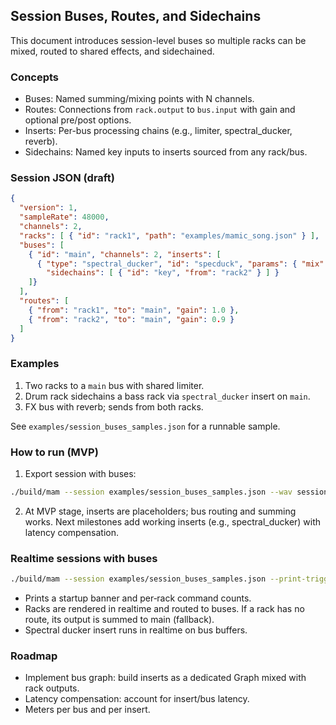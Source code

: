 ## Session Buses, Routes, and Sidechains

This document introduces session-level buses so multiple racks can be mixed, routed to shared effects, and sidechained.

### Concepts
- Buses: Named summing/mixing points with N channels.
- Routes: Connections from `rack.output` to `bus.input` with gain and optional pre/post options.
- Inserts: Per-bus processing chains (e.g., limiter, spectral_ducker, reverb).
- Sidechains: Named key inputs to inserts sourced from any rack/bus.

### Session JSON (draft)
```json
{
  "version": 1,
  "sampleRate": 48000,
  "channels": 2,
  "racks": [ { "id": "rack1", "path": "examples/mamic_song.json" } ],
  "buses": [
    { "id": "main", "channels": 2, "inserts": [
      { "type": "spectral_ducker", "id": "specduck", "params": { "mix": 0.8 },
        "sidechains": [ { "id": "key", "from": "rack2" } ] }
    ]}
  ],
  "routes": [
    { "from": "rack1", "to": "main", "gain": 1.0 },
    { "from": "rack2", "to": "main", "gain": 0.9 }
  ]
}
```

### Examples
1) Two racks to a `main` bus with shared limiter.
2) Drum rack sidechains a bass rack via `spectral_ducker` insert on `main`.
3) FX bus with reverb; sends from both racks.

See `examples/session_buses_samples.json` for a runnable sample.

### How to run (MVP)
1) Export session with buses:
```bash
./build/mam --session examples/session_buses_samples.json --wav session_buses.wav --progress-ms 200
```
2) At MVP stage, inserts are placeholders; bus routing and summing works. Next milestones add working inserts (e.g., spectral_ducker) with latency compensation.

### Realtime sessions with buses
```bash
./build/mam --session examples/session_buses_samples.json --print-triggers --quit-after 5
```
- Prints a startup banner and per‑rack command counts.
- Racks are rendered in realtime and routed to buses. If a rack has no route, its output is summed to main (fallback).
- Spectral ducker insert runs in realtime on bus buffers.

### Roadmap
- Implement bus graph: build inserts as a dedicated Graph mixed with rack outputs.
- Latency compensation: account for insert/bus latency.
- Meters per bus and per insert.

